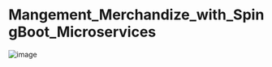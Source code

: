 # Mangement_Merchandize_with_SpingBoot_Microservices
![image]([https://github.com/user-attachments/assets/d4ef38bd-8ae5-4cc7-9ac5-7a8e5ec3c969](https://github.com/ducbn/Mangement_Merchandize_with_SpingBoot_Microservices/blob/main/img.png))
